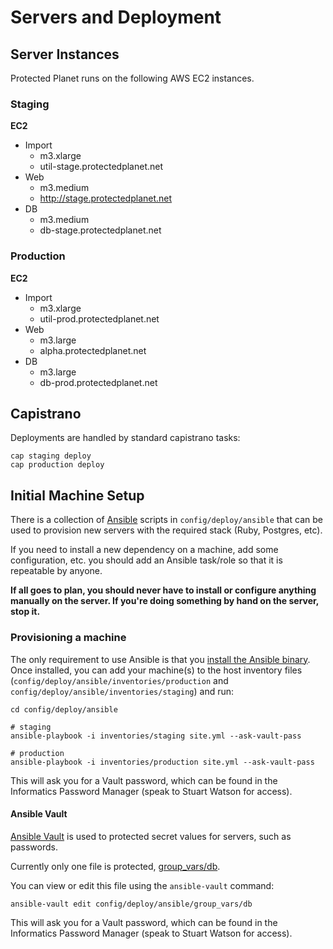 # Servers and Deployment

## Server Instances

Protected Planet runs on the following AWS EC2 instances.

### Staging

**EC2**

* Import
    * m3.xlarge
    * util-stage.protectedplanet.net
* Web
    * m3.medium
    * http://stage.protectedplanet.net
* DB
    * m3.medium
    * db-stage.protectedplanet.net

### Production

**EC2**

* Import
    * m3.xlarge
    * util-prod.protectedplanet.net
* Web
    * m3.large
    * alpha.protectedplanet.net
* DB
    * m3.large
    * db-prod.protectedplanet.net

## Capistrano

Deployments are handled by standard capistrano tasks:

```
cap staging deploy
cap production deploy
```

## Initial Machine Setup

There is a collection of [Ansible](http://ansible.com) scripts in
`config/deploy/ansible` that can be used to provision new servers with
the required stack (Ruby, Postgres, etc).

If you need to install a new dependency on a machine, add some
configuration, etc. you should add an Ansible task/role so that it is
repeatable by anyone.

**If all goes to plan, you should never have to install or configure
anything manually on the server. If you're doing something by hand on
the server, stop it.**

### Provisioning a machine

The only requirement to use Ansible is that you [install the Ansible
binary](http://docs.ansible.com/intro_installation.html). Once
installed, you can add your machine(s) to the host inventory files
(`config/deploy/ansible/inventories/production` and
`config/deploy/ansible/inventories/staging`) and run:

```
cd config/deploy/ansible

# staging
ansible-playbook -i inventories/staging site.yml --ask-vault-pass

# production
ansible-playbook -i inventories/production site.yml --ask-vault-pass
```

This will ask you for a Vault password, which can be found in the
Informatics Password Manager (speak to Stuart Watson for access).

#### Ansible Vault

[Ansible Vault](http://docs.ansible.com/playbooks_vault.html) is used to
protected secret values for servers, such as passwords.

Currently only one file is protected,
[group_vars/db](../config/deploy/ansible/group_vars/db).

You can view or edit this file using the `ansible-vault` command:

```
ansible-vault edit config/deploy/ansible/group_vars/db
```

This will ask you for a Vault password, which can be found in the
Informatics Password Manager (speak to Stuart Watson for access).
